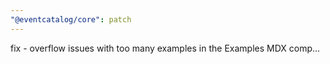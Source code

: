 ```yaml
---
"@eventcatalog/core": patch
---
```


fix - overflow issues with too many examples in the Examples MDX comp…
